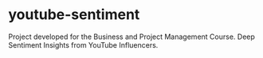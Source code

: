 # youtube-sentiment
Project developed for the Business and Project Management Course. Deep Sentiment Insights from YouTube Influencers.

